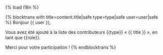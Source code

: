 {% load i18n %}

{% blocktrans with title=content.title|safe type=type|safe user=user|safe %}
Bonjour {{ user }},

Vous avez été ajouté à la liste des contributeurs {{type}} « {{ title }} », en tant que {{role}}.

Merci pour votre participation !
{%  endblocktrans %}

